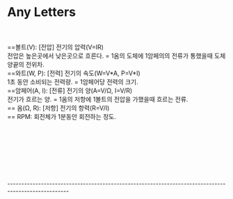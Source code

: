 # Any Letters
<br>
<br> ==볼트(V): [전압] 전기의 압력(V=IR)
<br>전압은 높은곳에서 낮은곳으로 흐른다. = 1옴의 도체에 1암페의의 전류가 통했을때 도체 양끝의 전위차.
<br> ==와트(W, P): [전력] 전기의 속도(W=V*A, P=V*I)
<br>1초 동안 소비되는 전력량. = 1암페어당 전력의 크기.
<br> ==암페어(A, I): [전류] 전기의 양(A=V/Ω, I=V/R)
<br>전기가 흐르는 양. = 1옴의 저항에 1볼트의 전압을 가했을때 흐르는 전류.
<br> == 옴(Ω, R): [저항] 전기의 항력(R=V/I)
<br> == RPM: 회전체가 1분동안 회전하는 정도.
<br>
<br>
<br>
<br>
<br>
<br>
<br>
<br>
<br>----------------------------------------------------------------------------------------------------
